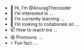 - 👋 Hi, I’m @AnuragThecooder
- 👀 I’m interested in ...
- 🌱 I’m currently learning ...
- 💞️ I’m looking to collaborate on ...
- 📫 How to reach me ...
- 😄 Pronouns: ...
- ⚡ Fun fact: ...

<!---
AnuragThecooder/AnuragThecooder is a ✨ special ✨ repository because its `README.md` (this file) appears on your GitHub profile.
You can click the Preview link to take a look at your changes.
--->
